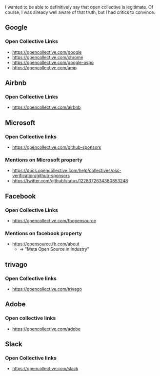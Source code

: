 I wanted to be able to definitively say that open collective is legitimate. Of course, I was already well aware of that truth, but I had critics to convince.

## Google
### Open Collective Links
- https://opencollective.com/google
- https://opencollective.com/chrome
- https://opencollective.com/google-ospo
- https://opencollective.com/amp

## Airbnb
### Open Collective Links
- https://opencollective.com/airbnb
## Microsoft
### Open Collective links
- https://opencollective.com/github-sponsors
### Mentions on Microsoft property
- https://docs.opencollective.com/help/collectives/osc-verification/github-sponsors
- https://twitter.com/github/status/1228372634380853248

## Facebook
### Open Collective Links
- https://opencollective.com/fbopensource
### Mentions on facebook property
- https://opensource.fb.com/about
	- -> "Meta Open Source in Industry"
## trivago
### Open Collective links
- https://opencollective.com/trivago

## Adobe
### Open collective links
- https://opencollective.com/adobe
## Slack
### Open Collective links
- https://opencollective.com/slack